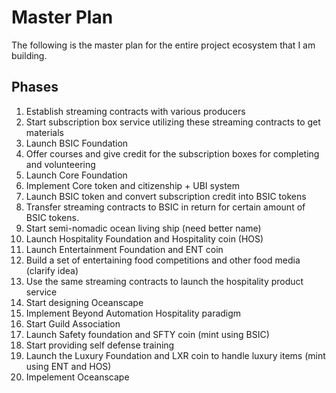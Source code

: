 # Master Plan

The following is the master plan for the entire project ecosystem that I am building. 

## Phases

1. Establish streaming contracts with various producers
2. Start subscription box service utilizing these streaming contracts to get materials
3. Launch BSIC Foundation
5. Offer courses and give credit for the subscription boxes for completing and volunteering
6. Launch Core Foundation
7. Implement Core token and citizenship + UBI system
8. Launch BSIC token and convert subscription credit into BSIC tokens
9. Transfer streaming contracts to BSIC in return for certain amount of BSIC tokens. 
10. Start semi-nomadic ocean living ship (need better name)
11. Launch Hospitality Foundation and Hospitality coin (HOS)
12. Launch Entertainment Foundation and ENT coin
13. Build a set of entertaining food competitions and other food media (clarify idea)
14. Use the same streaming contracts to launch the hospitality product service
15. Start designing Oceanscape
16. Implement Beyond Automation Hospitality paradigm
17. Start Guild Association
18. Launch Safety foundation and SFTY coin (mint using BSIC)
19. Start providing self defense training
20. Launch the Luxury Foundation and LXR coin to handle luxury items (mint using ENT and HOS)
21. Impelement Oceanscape
